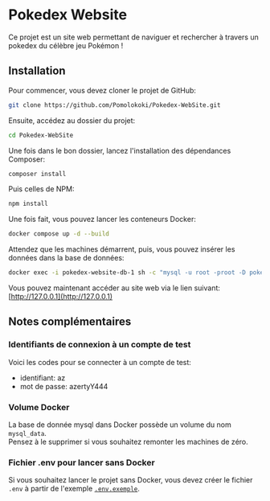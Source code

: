 # Pokedex Website

Ce projet est un site web permettant de naviguer et rechercher à travers un pokedex du célèbre jeu Pokémon !

## Installation

Pour commencer, vous devez cloner le projet de GitHub:
```bash
git clone https://github.com/Pomolokoki/Pokedex-WebSite.git
```

Ensuite, accédez au dossier du projet:
```bash
cd Pokedex-WebSite
```

Une fois dans le bon dossier, lancez l'installation des dépendances Composer:
```bash
composer install
```

Puis celles de NPM:
```bash
npm install
```

Une fois fait, vous pouvez lancer les conteneurs Docker:
```bash
docker compose up -d --build
```

Attendez que les machines démarrent, puis, vous pouvez insérer les données dans la base de données:
```bash
docker exec -i pokedex-website-db-1 sh -c "mysql -u root -proot -D pokedex -e 'source /pokedex.sql'"
```

Vous pouvez maintenant accéder au site web via le lien suivant:\
[http://127.0.0.1](http://127.0.0.1)

## Notes complémentaires
### Identifiants de connexion à un compte de test

Voici les codes pour se connecter à un compte de test:
- identifiant: az
- mot de passe: azertyY444

### Volume Docker

La base de donnée mysql dans Docker possède un volume du nom `mysql_data`.\
Pensez à le supprimer si vous souhaitez remonter les machines de zéro.

### Fichier .env pour lancer sans Docker

Si vous souhaitez lancer le projet sans Docker, vous devez créer le fichier `.env` à partir de l'exemple [`.env.exemple`](./.env.exemple).
